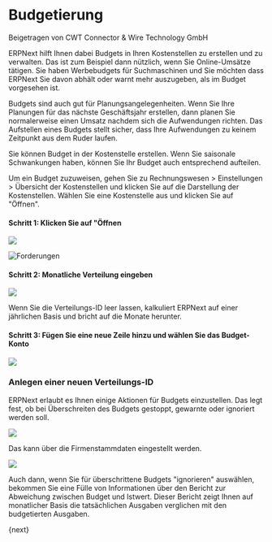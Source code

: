 # Budgetierung
<span class="text-muted contributed-by">Beigetragen von CWT Connector & Wire Technology GmbH</span>

ERPNext hilft Ihnen dabei Budgets in Ihren Kostenstellen zu erstellen und zu verwalten. Das ist zum Beispiel dann nützlich, wenn Sie Online-Umsätze tätigen. Sie haben Werbebudgets für Suchmaschinen und Sie möchten dass ERPNext Sie davon abhält oder warnt mehr auszugeben, als im Budget vorgesehen ist.

Budgets sind auch gut für Planungsangelegenheiten. Wenn Sie Ihre Planungen für das nächste Geschäftsjahr erstellen, dann planen Sie normalerweise einen Umsatz nachdem sich die Aufwendungen richten. Das Aufstellen eines Budgets stellt sicher, dass Ihre Aufwendungen zu keinem Zeitpunkt aus dem Ruder laufen.

Sie können Budget in der Kostenstelle erstellen. Wenn Sie saisonale Schwankungen haben, können Sie Ihr Budget auch entsprechend aufteilen.

Um ein Budget zuzuweisen, gehen Sie zu Rechnungswesen > Einstellungen > Übersicht der Kostenstellen und klicken Sie auf die Darstellung der Kostenstellen. Wählen Sie eine Kostenstelle aus und klicken Sie auf "Öffnen".

#### Schritt 1: Klicken Sie auf "Öffnen

![]({{docs_base_url}}/assets/old_images/erpnext/budgeting-1.png)  

<img alt="Forderungen" class="screenshot" src="{{docs_base_url}}/assets/img/accounts/accounts-receivable.png">

#### Schritt 2: Monatliche Verteilung eingeben

![]({{docs_base_url}}/assets/old_images/erpnext/budgeting-2-1.png)

Wenn Sie die Verteilungs-ID leer lassen, kalkuliert ERPNext auf einer jährlichen Basis und bricht auf die Monate herunter.

#### Schritt 3: Fügen Sie eine neue Zeile hinzu und wählen Sie das Budget-Konto

![]({{docs_base_url}}/assets/old_images/erpnext/budgeting-3.png)  

### Anlegen einer neuen Verteilungs-ID

ERPNext erlaubt es Ihnen einige Aktionen für Budgets einzustellen. Das legt fest, ob bei Überschreiten des Budgets gestoppt, gewarnte oder ignoriert werden soll.

![]({{docs_base_url}}/assets/old_images/erpnext/budgeting-4.png)

Das kann über die Firmenstammdaten eingestellt werden.

![]({{docs_base_url}}/assets/old_images/erpnext/budgeting-4-1.png)  

Auch dann, wenn Sie für überschrittene Budgets "ignorieren" auswählen, bekommen Sie eine Fülle von Informationen über den Bericht zur Abweichung zwischen Budget und Istwert. Dieser Bericht zeigt Ihnen auf monatlicher Basis die tatsächlichen Ausgaben verglichen mit den budgetierten Ausgaben.

{next}
